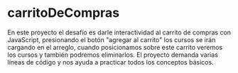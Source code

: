# carritoDeCompras
En este proyecto el desafío es darle interactividad al carrito de compras con JavaScript, presionando el botón "agregar al carrito" los cursos se irán cargando en el arreglo, cuando posicionamos sobre este carrito veremos los cursos y también podremos eliminarlos. El proyecto demanda varias líneas de código y nos ayuda a practicar todos los conceptos básicos. 
